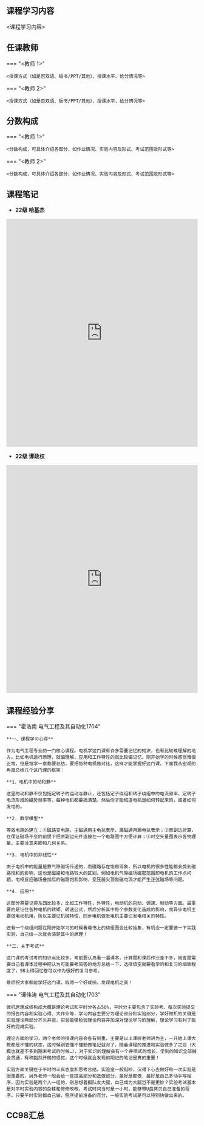 ## 课程学习内容

<课程学习内容>


## 任课教师

=== "<教师 1>"

    <授课方式（如是否双语、板书/PPT/其他）、授课水平、给分情况等>

=== "<教师 2>"

    <授课方式（如是否双语、板书/PPT/其他）、授课水平、给分情况等>


## 分数构成

=== "<教师 1>"

    <分数构成，可具体介绍各部分，如作业情况、实验内容及形式、考试范围及形式等>

=== "<教师 2>"

    <分数构成，可具体介绍各部分，如作业情况、实验内容及形式、考试范围及形式等>

## 课程笔记

* **22级 哈基杰** 

<iframe src="http://file.eestudy-place.com/files/files/专业必修课/电气工程及其自动化/电机学/哈基杰电机学笔记.pdf" width="100%" height="600px" style="border: none;">
This browser does not support PDFs
</iframe>



* **22级 谭政权** 

<iframe src="http://file.eestudy-place.com/files/files/专业必修课/电气工程及其自动化/电机学/谭政权电机学.pdf" width="100%" height="600px" style="border: none;">
This browser does not support PDFs
</iframe>

## 课程经验分享

=== "霍浩南 电气工程及其自动化1704"

    **一、课程学习心得**

    ​作为电气工程专业的一门核心课程。电机学这门课有许多需要记忆的知识，也有比较难理解的地方。比如电机运行原理，就偏理解，应用和工作特性的就比较偏记忆。刚开始学的时候感觉难很正常，但是每学一章都要总结，要把每种电机做对比，这样才能掌握好这门课。下面我从宏观的角度总结几个这门课的框架：

    **1．电机中的动和静**

    ​这里的动和静不仅包括定转子的运动与静止，还包括定子绕组和转子绕组中的电流频率，定转子电流形成的磁势频率等，每种电机都要搞清楚。然后你才能知道电机是如何转起来的，或者如何发电的。

    **2. 数学模型**

    ​等效电路的建立：①磁路变电路，主磁通用主电抗表示，漏磁通用漏电抗表示；②原副边折算，在保证磁场不变的前提下把原副边元件连接在一个电路图中方便计算；③时空矢量图表示各物理量，主要注意夹脚和几何关系。

    **3. 电机中的非线性**

    ​由于电机中的能量是靠气隙磁场传递的，而磁路存在饱和现象，所以电机的很多性能都会受到磁路饱和的影响，这也是磁路和电路较大的区别。例如电机气隙磁场磁密范围即电机的工作点问题，电枢反应磁场叠加后的磁路饱和影响，变压器尖顶励磁电流才能产生正弦磁场等问题。

    **4. 应用**

    ​这部分需要记得东西比较多，比如工作特性，外特性，电动机的启动、调速、制动等方面。最重要的是记住各种电机的转矩、转速公式，然后分析其中每个参数变化造成的影响，而异步电机主要做电动机用，所以主要记机械特性，同步电机做发电机主要记发电相关的特性。

    ​还有一个绕组问题在刚开始学习的时候看着书上的绕组图会比较抽象，有机会一定要做一下实践实验，自己绕一次就会清楚其中的原理！

    **二、关于考试**

    ​这门课的考试考的知识点比较多，考前要认真看一遍课本，计算题和课后作业差不多，简答题需要自己看课本过程中把认为可能要考简答的地方总结一下，选择填空就要看学的和复习的细致程度了，98上得回忆卷可以作为很好的复习参考。

    ​最后祝大家都能学好这门课，取得一个好成绩，发现电机之美！

=== "谭伟涛 电气工程及其自动化1703"

    ​微机原理成绩构成大概是理论考试和平时分各占50%，平时分主要包含了实验考、每次实验提交的报告内容和实验心得、大作业等，学习内容主要分为理论部分和实验部分，学好微机的关键是实验理论两部分齐头并进，实验能够检验理论内容并加深对理论学习的理解，理论学习有利于能好的完成实验。

    ​理论方面的学习，两个老师的授课内容会各有侧重，主要是以上课听老师讲为主，一开始上课大概都是不懂的状态，这时候别管懂不懂勤做笔记就对了，随着课程的推进和实验做多了之后（大概也就差不多到期末考试的时候…），对于知识的理解会有一个井喷式的增长，学到的知识全部融会贯通，有种豁然开朗的感觉，这个时候就会发现前期记的笔记是真的重要！

    ​实验方面关键在于平时的认真态度和思考总结，实验室一般挺吵，沉得下心去做好每一次实验是很重要的，另外老师一般会给一些提高部分和选做部分，最好是都做，最好是自己多动手写程序，因为实验是两个人一组的，别总想着报队友大腿，自己成为大腿岂不是更妙？实验考试基本是对平时实验内容的杂糅和修修改改，考试时间当时是一小时，能够带U盘拷贝自己准备的程序。只要平时实验都自己做，程序提前准备的充分，一般实验考试是可以特别快做出来的。

## CC98汇总

